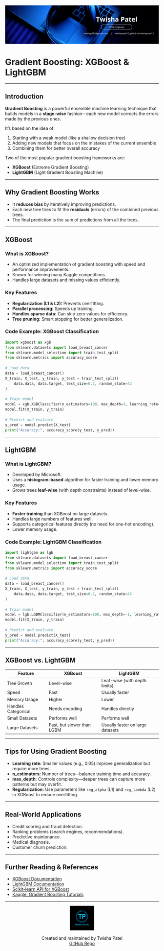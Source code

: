 ![Banner](https://github.com/twishapatel12/AI-ML-Journal/blob/main/assets/aiml-banner.png)

# Gradient Boosting: XGBoost & LightGBM

---

## Introduction

**Gradient Boosting** is a powerful ensemble machine learning technique that builds models in a **stage-wise** fashion—each new model corrects the errors made by the previous ones.

It’s based on the idea of:
1. Starting with a weak model (like a shallow decision tree)
2. Adding new models that focus on the mistakes of the current ensemble
3. Combining them for better overall accuracy

Two of the most popular gradient boosting frameworks are:
- **XGBoost** (Extreme Gradient Boosting)
- **LightGBM** (Light Gradient Boosting Machine)

---

## Why Gradient Boosting Works

- It **reduces bias** by iteratively improving predictions.
- Each new tree tries to fit the **residuals** (errors) of the combined previous trees.
- The final prediction is the sum of predictions from all the trees.

---

## XGBoost

### What is XGBoost?

- An optimized implementation of gradient boosting with speed and performance improvements.
- Known for winning many Kaggle competitions.
- Handles large datasets and missing values efficiently.

### Key Features
- **Regularization (L1 & L2):** Prevents overfitting.
- **Parallel processing:** Speeds up training.
- **Handles sparse data:** Can skip zero values for efficiency.
- **Tree pruning:** Smart stopping for better generalization.

### Code Example: XGBoost Classification

```python
import xgboost as xgb
from sklearn.datasets import load_breast_cancer
from sklearn.model_selection import train_test_split
from sklearn.metrics import accuracy_score

# Load data
data = load_breast_cancer()
X_train, X_test, y_train, y_test = train_test_split(
    data.data, data.target, test_size=0.2, random_state=42
)

# Train model
model = xgb.XGBClassifier(n_estimators=100, max_depth=3, learning_rate=0.1)
model.fit(X_train, y_train)

# Predict and evaluate
y_pred = model.predict(X_test)
print("Accuracy:", accuracy_score(y_test, y_pred))
````

---

## LightGBM

### What is LightGBM?

* Developed by Microsoft.
* Uses a **histogram-based** algorithm for faster training and lower memory usage.
* Grows trees **leaf-wise** (with depth constraints) instead of level-wise.

### Key Features

* **Faster training** than XGBoost on large datasets.
* Handles large numbers of features well.
* Supports categorical features directly (no need for one-hot encoding).
* Lower memory usage.

### Code Example: LightGBM Classification

```python
import lightgbm as lgb
from sklearn.datasets import load_breast_cancer
from sklearn.model_selection import train_test_split
from sklearn.metrics import accuracy_score

# Load data
data = load_breast_cancer()
X_train, X_test, y_train, y_test = train_test_split(
    data.data, data.target, test_size=0.2, random_state=42
)

# Train model
model = lgb.LGBMClassifier(n_estimators=100, max_depth=-1, learning_rate=0.1)
model.fit(X_train, y_train)

# Predict and evaluate
y_pred = model.predict(X_test)
print("Accuracy:", accuracy_score(y_test, y_pred))
```

---

## XGBoost vs. LightGBM

| Feature             | XGBoost                    | LightGBM                         |
| ------------------- | -------------------------- | -------------------------------- |
| Tree Growth         | Level-wise                 | Leaf-wise (with depth limits)    |
| Speed               | Fast                       | Usually faster                   |
| Memory Usage        | Higher                     | Lower                            |
| Handles Categorical | Needs encoding             | Handles directly                 |
| Small Datasets      | Performs well              | Performs well                    |
| Large Datasets      | Fast, but slower than LGBM | Usually faster on large datasets |

---

## Tips for Using Gradient Boosting

* **Learning rate:** Smaller values (e.g., 0.05) improve generalization but require more trees.
* **n\_estimators:** Number of trees—balance training time and accuracy.
* **max\_depth:** Controls complexity—deeper trees can capture more patterns but may overfit.
* **Regularization:** Use parameters like `reg_alpha` (L1) and `reg_lambda` (L2) in XGBoost to reduce overfitting.

---

## Real-World Applications

* Credit scoring and fraud detection.
* Ranking problems (search engines, recommendations).
* Predictive maintenance.
* Medical diagnosis.
* Customer churn prediction.

---

## Further Reading & References

* [XGBoost Documentation](https://xgboost.readthedocs.io/en/stable/)
* [LightGBM Documentation](https://lightgbm.readthedocs.io/en/stable/)
* [Scikit-learn API for XGBoost](https://scikit-learn.org/stable/modules/generated/sklearn.ensemble.GradientBoostingClassifier.html)
* [Kaggle: Gradient Boosting Tutorials](https://www.kaggle.com/learn/gradient-boosting)

---

<p align="center">
  <img src="https://github.com/twishapatel12/AI-ML-Journal/blob/main/assets/twisha-patel-logo.png" alt="Twisha Patel Logo" width="80"/>
</p>
<p align="center">
  Created and maintained by Twisha Patel  
  <br>
  <a href="https://github.com/twishapatel12/AI-ML-Journal">GitHub Repo</a>
</p>